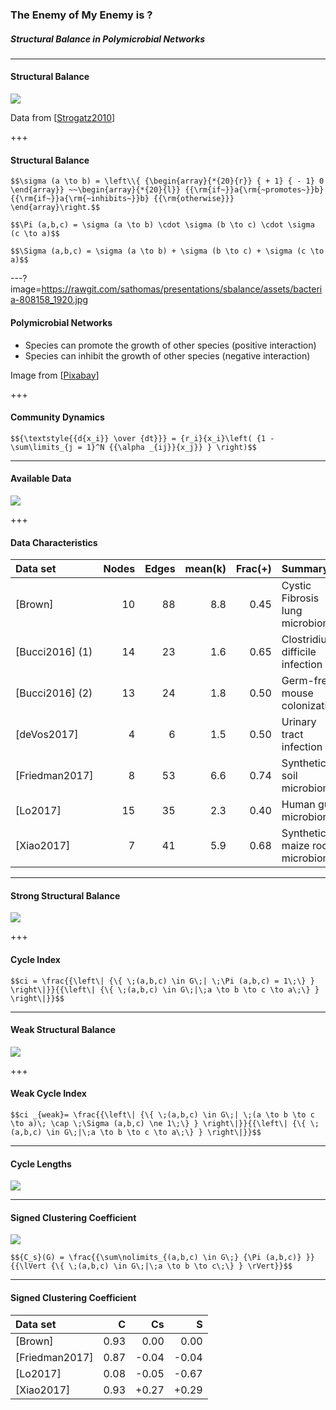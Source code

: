 ### The Enemy of My Enemy is ?
##### Structural Balance in Polymicrobial Networks

---

#### Structural Balance

![](https://rawgit.com/sathomas/presentations/sbalance/assets/alliances.svg)

Data from [[Strogatz2010](https://opinionator.blogs.nytimes.com/2010/02/14/the-enemy-of-my-enemy/)]

+++

#### Structural Balance

`$$\sigma (a \to b) = \left\\{ {\begin{array}{*{20}{r}} { + 1} { - 1} 0 \end{array}} ~~\begin{array}{*{20}{l}} {{\rm{if~}}a{\rm{~promotes~}}b} {{\rm{if~}}a{\rm{~inhibits~}}b} {{\rm{otherwise}}} \end{array}\right.$$`

`$$\Pi (a,b,c) = \sigma (a \to b) \cdot \sigma (b \to c) \cdot \sigma (c \to a)$$`

`$$\Sigma (a,b,c) = \sigma (a \to b) + \sigma (b \to c) + \sigma (c \to a)$$`

---?image=https://rawgit.com/sathomas/presentations/sbalance/assets/bacteria-808158_1920.jpg

#### Polymicrobial Networks

- Species can promote the growth of other species (positive interaction)
- Species can inhibit the growth of other species (negative interaction)

Image from [[Pixabay](https://pixabay.com/en/bacteria-electron-microscope-stained-808158/)]

+++

#### Community Dynamics

`$${\textstyle{{d{x_i}} \over {dt}}} = {r_i}{x_i}\left( {1 - \sum\limits_{j = 1}^N {{\alpha _{ij}}{x_j}} } \right)$$`

---

#### Available Data

![](https://rawgit.com/sathomas/presentations/sbalance/assets/o_graphs.svg)

+++

#### Data Characteristics

<table class="table1"><thead><tr><th style="text-align:left;">Data set</th><th style="text-align:right;">Nodes</th><th style="text-align:right;">Edges</th><th style="text-align:right;">mean(k)</th><th style="text-align:right;">Frac(+)</th><th style="text-align:left;">Summary</th></tr></thead><tbody><tr><td style="text-align:left;">[Brown]</td><td style="text-align:right;">10</td><td style="text-align:right;">88</td><td style="text-align:right;">8.8</td><td style="text-align:right;">0.45</td><td style="text-align:left;">Cystic Fibrosis lung microbiome</td></tr><tr><td style="text-align:left;">[Bucci2016] (1)</td><td style="text-align:right;">14</td><td style="text-align:right;">23</td><td style="text-align:right;">1.6</td><td style="text-align:right;">0.65</td><td style="text-align:left;">Clostridium difficile infection</td></tr><tr><td style="text-align:left;">[Bucci2016] (2)</td><td style="text-align:right;">13</td><td style="text-align:right;">24</td><td style="text-align:right;">1.8</td><td style="text-align:right;">0.50</td><td style="text-align:left;">Germ-free mouse colonization</td></tr><tr><td style="text-align:left;">[deVos2017]</td><td style="text-align:right;">4</td><td style="text-align:right;">6</td><td style="text-align:right;">1.5</td><td style="text-align:right;">0.50</td><td style="text-align:left;">Urinary tract infection</td></tr><tr><td style="text-align:left;">[Friedman2017]</td><td style="text-align:right;">8</td><td style="text-align:right;">53</td><td style="text-align:right;">6.6</td><td style="text-align:right;">0.74</td><td style="text-align:left;">Synthetic soil microbiome</td></tr><tr><td style="text-align:left;">[Lo2017]</td><td style="text-align:right;">15</td><td style="text-align:right;">35</td><td style="text-align:right;">2.3</td><td style="text-align:right;">0.40</td><td style="text-align:left;">Human gut microbiome</td></tr><tr><td style="text-align:left;">[Xiao2017]</td><td style="text-align:right;">7</td><td style="text-align:right;">41</td><td style="text-align:right;">5.9</td><td style="text-align:right;">0.68</td><td style="text-align:left;">Synthetic maize root microbiome</td></tr></tbody></table>

---

#### Strong Structural Balance

![](https://rawgit.com/sathomas/presentations/sbalance/assets/o_cistrong.svg)

+++

#### Cycle Index

`$$ci = \frac{{\left\| {\{ \;(a,b,c) \in G\;| \;\Pi (a,b,c) = 1\;\} } \right\|}}{{\left\| {\{ \;(a,b,c) \in G\;|\;a \to b \to c \to a\;\} } \right\|}}$$`


---

#### Weak Structural Balance

![](https://rawgit.com/sathomas/presentations/sbalance/assets/o_ciweak.svg)

+++

#### Weak Cycle Index

`$$ci _{weak}= \frac{{\left\| {\{ \;(a,b,c) \in G\;| \;(a \to b \to c \to a)\; \cap \;\Sigma (a,b,c) \ne 1\;\} } \right\|}}{{\left\| {\{ \;(a,b,c) \in G\;|\;a \to b \to c \to a\;\} } \right\|}}$$`

---

#### Cycle Lengths

![](https://rawgit.com/sathomas/presentations/sbalance/assets/o_cilength.svg)

---

#### Signed Clustering Coefficient

![](https://rawgit.com/sathomas/presentations/sbalance/assets/o_c_s.svg)

`$${C_s}(G) = \frac{{\sum\nolimits_{(a,b,c) \in G\;} {\Pi (a,b,c)} }}{{\lVert {\{ \;(a,b,c) \in G\;|\;a \to b \to c\;\} } \rVert}}$$`

---

#### Signed Clustering Coefficient

| Data set       |   C  |   Cs  |   S   |
| :------------- | ---: | ----: | ----: |
| [Brown]        | 0.93 |  0.00 |  0.00 |
| [Friedman2017] | 0.87 | -0.04 | -0.04 |
| [Lo2017]       | 0.08 | -0.05 | -0.67 |
| [Xiao2017]     | 0.93 | +0.27 | +0.29 |

